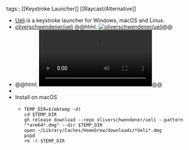 tags:: [[Keystroke Launcher]] [[Raycast/Alternative]]

- [Ueli](https://ueli.app/) is a keystroke launcher for Windows, macOS and Linux.
- [oliverschwendener/ueli](https://github.com/oliverschwendener/ueli)
  @@html: <a href="https://github.com/oliverschwendener/ueli/"><img src="https://github-readme-stats-astronomer.vercel.app/api/pin/?username=oliverschwendener&repo=ueli&theme=tokyonight" alt="oliverschwendener/ueli"/></a>@@
- @@html: <video src="https://ueli.app/assets/demo.mp4" alt="Ueli Demo" autoplay controls></video>@@
-
- Install on macOS
	- ```shell
	  TEMP_DIR=$(mktemp -d)
	  cd $TEMP_DIR
	  gh release download --repo oliverschwendener/ueli --pattern "*arm64*.dmg" --dir $TEMP_DIR
	  open ~/Library/Caches/Homebrew/downloads/*Ueli*.dmg
	  popd
	  rm -r $TEMP_DIR
	  ```